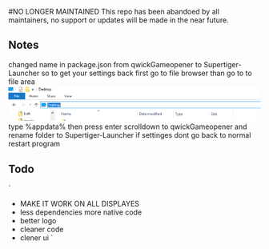 #NO LONGER MAINTAINED
This repo has been abandoed by all maintainers, no support or updates will be made in the near future.
## Notes

changed name in package.json from qwickGameopener to Supertiger-Launcher
so to get your settings back
first go to file browser
than go to to file area
![](./assets/tutorial.png)
type %appdata% then press enter
scrolldown to qwickGameopener and rename folder to Supertiger-Launcher
if settinges dont go back to normal restart program
## Todo
`
 - MAKE IT WORK ON ALL DISPLAYES
 - less dependencies more native code
 - better logo
 - cleaner code
 - clener ui
`